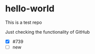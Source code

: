 # hello-world

This is a test repo

Just checking the functionality of GitHub

- [x] #739
- [ ] new
